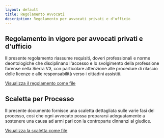 ```yaml
---
layout: default
title: Regolamento Avvocati
description: Regolamento per avvocati privati e d'ufficio
---
```


<section class="content-section">
  <h2>Regolamento in vigore per avvocati privati e d'ufficio</h2>
  <p>
    Il presente regolamento riassume requisiti, doveri professionali e norme deontologiche che disciplinano l'accesso e lo
    svolgimento della professione forense nella Sierra V3, con particolare attenzione alle procedure di rilascio delle licenze
    e alle responsabilità verso i cittadini assistiti.
  </p>
  <div class="button-group">
    <a class="button primary" href="https://docs.google.com/document/d/1FsKtJTDkkJsoddn_-txjeYK1A-rzc-vPN9v3YtK27Do/edit?usp=sharing" target="_blank" rel="noopener">Visualizza il regolamento come file</a>
  </div>
</section>

<section class="content-section accent">
  <h2>Scaletta per Processo</h2>
  <p>
    Il presente documento fornisce una scaletta dettagliata sulle varie fasi del processo, così che ogni avvocato possa prepararsi adeguatamente a sostenere una causa ad armi pari con la controparte dinnanzi al giudice.
  </p>
  <div class="button-group">
    <a class="button primary" href="https://docs.google.com/document/d/1o64tvha6YaIQjLzpZEawRlgvB0ZVxWxIb3urQqq0SHA/edit?usp=sharing" target="_blank" rel="noopener">Visualizza la scaletta come file</a>
  </div>
</section>
